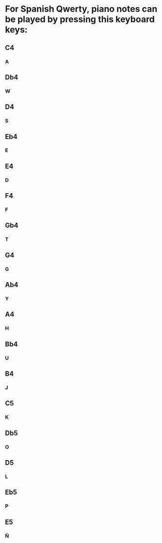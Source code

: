 # For Spanish Qwerty, piano notes can be played by pressing this keyboard keys:

## C4
### A
## Db4
### W
## D4
### S
## Eb4
### E
## E4
### D
## F4
### F
## Gb4
### T
## G4
### G
## Ab4
### Y
## A4
### H
## Bb4
### U
## B4
### J
## C5
### K
## Db5
### O
## D5
### L
## Eb5
### P
## E5
### Ñ
